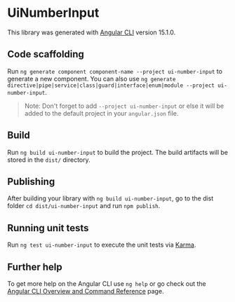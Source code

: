 # UiNumberInput

This library was generated with [Angular CLI](https://github.com/angular/angular-cli) version 15.1.0.

## Code scaffolding

Run `ng generate component component-name --project ui-number-input` to generate a new component. You can also use `ng generate directive|pipe|service|class|guard|interface|enum|module --project ui-number-input`.
> Note: Don't forget to add `--project ui-number-input` or else it will be added to the default project in your `angular.json` file. 

## Build

Run `ng build ui-number-input` to build the project. The build artifacts will be stored in the `dist/` directory.

## Publishing

After building your library with `ng build ui-number-input`, go to the dist folder `cd dist/ui-number-input` and run `npm publish`.

## Running unit tests

Run `ng test ui-number-input` to execute the unit tests via [Karma](https://karma-runner.github.io).

## Further help

To get more help on the Angular CLI use `ng help` or go check out the [Angular CLI Overview and Command Reference](https://angular.io/cli) page.
